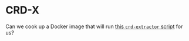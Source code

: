 # CRD-X

Can we cook up a Docker image that will run [this `crd-extractor` script](https://github.com/datreeio/CRDs-catalog/blob/main/Utilities/crd-extractor.sh) for us?

